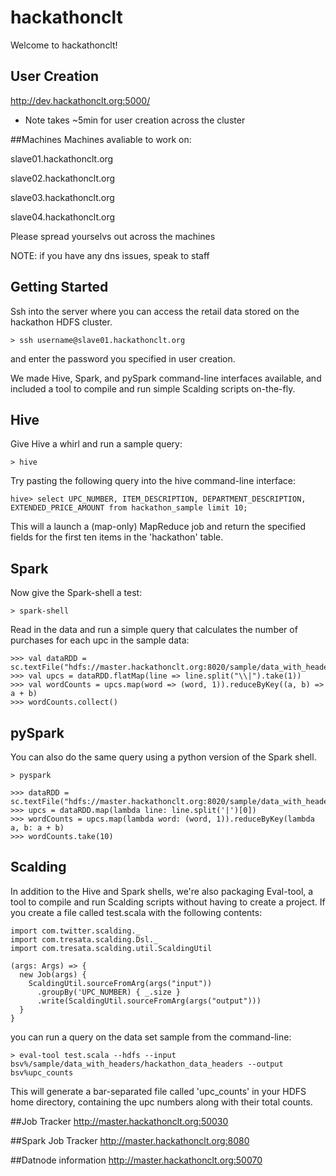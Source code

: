 hackathonclt
============

Welcome to hackathonclt!

## User Creation
http://dev.hackathonclt.org:5000/
- Note takes ~5min for user creation across the cluster

##Machines
Machines avaliable to work on:

slave01.hackathonclt.org

slave02.hackathonclt.org

slave03.hackathonclt.org

slave04.hackathonclt.org

Please spread yourselvs out across the machines

NOTE: if you have any dns issues, speak to staff

## Getting Started

Ssh into the server where you can access the retail data stored on the hackathon HDFS cluster.

    > ssh username@slave01.hackathonclt.org

and enter the password you specified in user creation.

We made Hive, Spark, and pySpark command-line interfaces available, and included a tool to compile and run simple Scalding scripts on-the-fly.

## Hive

Give Hive a whirl and run a sample query:

    > hive

Try pasting the following query into the hive command-line interface:

    hive> select UPC_NUMBER, ITEM_DESCRIPTION, DEPARTMENT_DESCRIPTION, EXTENDED_PRICE_AMOUNT from hackathon_sample limit 10;

This will a launch a (map-only) MapReduce job and return the specified fields for the first ten items in the 'hackathon' table.

## Spark

Now give the Spark-shell a test:

    > spark-shell

Read in the data and run a simple query that calculates the number of purchases for each upc in the sample data:

    >>> val dataRDD = sc.textFile("hdfs://master.hackathonclt.org:8020/sample/data_with_headers/hackathon_data_headers")
    >>> val upcs = dataRDD.flatMap(line => line.split("\\|").take(1))
    >>> val wordCounts = upcs.map(word => (word, 1)).reduceByKey((a, b) => a + b)
    >>> wordCounts.collect()

## pySpark

You can also do the same query using a python version of the Spark shell.

    > pyspark

    >>> dataRDD = sc.textFile("hdfs://master.hackathonclt.org:8020/sample/data_with_headers/hackathon_data_headers")
    >>> upcs = dataRDD.map(lambda line: line.split('|')[0])
    >>> wordCounts = upcs.map(lambda word: (word, 1)).reduceByKey(lambda a, b: a + b)
    >>> wordCounts.take(10)


## Scalding

In addition to the Hive and Spark shells, we're also packaging Eval-tool, a tool to compile and run Scalding scripts without having to create a project. If you create a file called test.scala with the following contents:

    import com.twitter.scalding._
    import com.tresata.scalding.Dsl._
    import com.tresata.scalding.util.ScaldingUtil

    (args: Args) => {
      new Job(args) {
        ScaldingUtil.sourceFromArg(args("input"))
          .groupBy('UPC_NUMBER) { _.size }
          .write(ScaldingUtil.sourceFromArg(args("output")))
      }
    }

you can run a query on the data set sample from the command-line:

    > eval-tool test.scala --hdfs --input bsv%/sample/data_with_headers/hackathon_data_headers --output bsv%upc_counts

This will generate a bar-separated file called 'upc_counts' in your HDFS home directory, containing the upc numbers along with their total counts.


##Job Tracker
http://master.hackathonclt.org:50030

##Spark Job Tracker
http://master.hackathonclt.org:8080

##Datnode information
http://master.hackathonclt.org:50070
